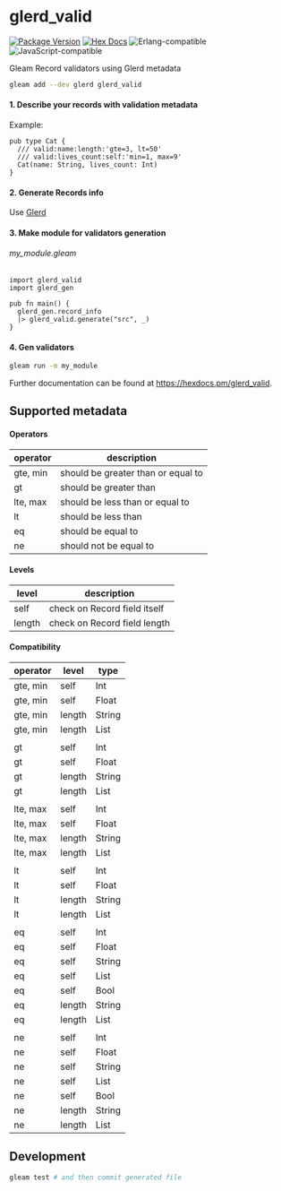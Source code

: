 # glerd_valid

[![Package Version](https://img.shields.io/hexpm/v/glerd_valid)](https://hex.pm/packages/glerd_valid)
[![Hex Docs](https://img.shields.io/badge/hex-docs-ffaff3)](https://hexdocs.pm/glerd_valid/)
![Erlang-compatible](https://img.shields.io/badge/target-erlang-a2003e)
![JavaScript-compatible](https://img.shields.io/badge/target-javascript-f1e05a)

Gleam Record validators using Glerd metadata

```sh
gleam add --dev glerd glerd_valid
```

#### 1. Describe your records with validation metadata

Example:

```gleam
pub type Cat {
  /// valid:name:length:'gte=3, lt=50'
  /// valid:lives_count:self:'min=1, max=9'
  Cat(name: String, lives_count: Int)
}
```

#### 2. Generate Records info

Use [Glerd](https://github.com/darky/glerd)

#### 3. Make module for validators generation

###### my_module.gleam

```gleam
import glerd_valid
import glerd_gen

pub fn main() {
  glerd_gen.record_info
  |> glerd_valid.generate("src", _)
}
```

#### 4. Gen validators

```sh
gleam run -m my_module
```

Further documentation can be found at <https://hexdocs.pm/glerd_valid>.

## Supported metadata

#### Operators

| operator | description                        |
|----------|------------------------------------|
| gte, min | should be greater than or equal to |
| gt       |  should be greater than            |
| lte, max |  should be less than or equal to   |
| lt       |  should be less than               |
| eq       |  should be equal to                |
| ne       |  should not be equal to            |

#### Levels

| level  | description                  |
|--------|------------------------------|
| self   | check on Record field itself |
| length | check on Record field length |

#### Compatibility

| operator | level  | type   |
|----------|--------|--------|
| gte, min | self   | Int    |
| gte, min | self   | Float  |
| gte, min | length | String |
| gte, min | length | List   |
|                            |
| gt       | self   | Int    |
| gt       | self   | Float  |
| gt       | length | String |
| gt       | length | List   |
|                            |
| lte, max | self   | Int    |
| lte, max | self   | Float  |
| lte, max | length | String |
| lte, max | length | List   |
|                            |
| lt       | self   | Int    |
| lt       | self   | Float  |
| lt       | length | String |
| lt       | length | List   |
|                            |
| eq       | self   | Int    |
| eq       | self   | Float  |
| eq       | self   | String |
| eq       | self   | List   |
| eq       | self   | Bool   |
| eq       | length | String |
| eq       | length | List   |
|                            |
| ne       | self   | Int    |
| ne       | self   | Float  |
| ne       | self   | String |
| ne       | self   | List   |
| ne       | self   | Bool   |
| ne       | length | String |
| ne       | length | List   |

## Development

```sh
gleam test # and then commit generated file
```
